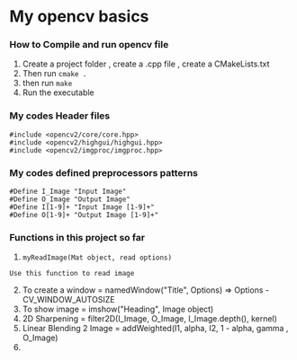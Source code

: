 # My opencv basics

### How to Compile and run opencv file

1. Create a project folder , create a .cpp file , create a CMakeLists.txt
2. Then run `cmake .`
3. then run `make`
4. Run the executable


### My codes Header files
`#include <opencv2/core/core.hpp>`<br>
`#include <opencv2/highgui/highgui.hpp>`<br>
`#include <opencv2/imgproc/imgproc.hpp>`<br>

### My codes defined preprocessors patterns
`#Define I_Image "Input Image"`<br>
`#Define O_Image "Output Image"`<br>
`#Define I[1-9]+ "Input Image [1-9]+"`<br>
`#Define O[1-9]+ "Output Image [1-9]+"`<br>

### Functions in this project so far

1. `myReadImage(Mat object, read options)` 
```
Use this function to read image
```
2. To create a window = namedWindow("Title", Options) => Options - CV_WINDOW_AUTOSIZE
3. To show image = imshow("Heading", Image object)
4. 2D Sharpening = filter2D(I_Image, O_Image, I_Image.depth(), kernel)
5. Linear Blending 2 Image = addWeighted(I1, alpha, I2, 1 - alpha, gamma , O_Image)
6.
